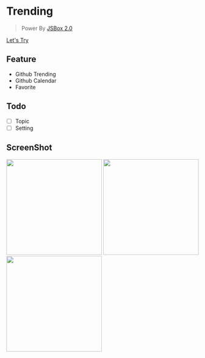 # Trending

> Power By [JSBox 2.0](https://itunes.apple.com/cn/app/id1312014438)

[Let's Try](https://xteko.com/redir?name=Trending&url=http://q659q2a7i.bkt.clouddn.com/Trending-2.0.6.zip)

## Feature

- Github Trending
- Github Calendar
- Favorite

## Todo 

- [ ] Topic
- [ ] Setting

## ScreenShot

<img src="http://q659q2a7i.bkt.clouddn.com/1.PNG" width="250"/>
<img src="http://q659q2a7i.bkt.clouddn.com/2.PNG" width="250"/>
<img src="http://q659q2a7i.bkt.clouddn.com/3.PNG" width="250"/>
